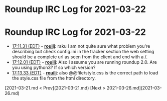 # Roundup IRC Log for 2021-03-22 #
# Roundup IRC Log for 2021-03-22
* <a href="#17:11.31" id="17:11.31">17:11.31 (EDT)</a> - __[rouilj](https://github.com/rouilj)__: raku I am not quite sure what problem you're describing but check config.ini in the tracker section the web setting should be a complete url as seen from the client and end with a /.
* <a href="#17:12.01" id="17:12.01">17:12.01 (EDT)</a> - __[rouilj](https://github.com/rouilj)__: Also I assume you are running roundup 2.0. Are you using python3? If so which version?
* <a href="#17:13.33" id="17:13.33">17:13.33 (EDT)</a> - __[rouilj](https://github.com/rouilj)__: also @@file/style.css is the correct path to load the style.css file from the html directory.

<div class="inpage-footer">
[2021-03-21.md < Prev](2021-03-21.md)
[Next > 2021-03-26.md](2021-03-26.md)
</div>
